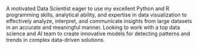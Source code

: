 A motivated Data Scientist eager to use my excellent Python and R programming skills, analytical ability, and expertise in data visualization to effectively analyze, interpret, and communicate insights from large datasets in an accurate and meaningful manner. Looking to work with a top data science and AI team to create innovative models for detecting patterns and trends in complex data-driven solutions. 
